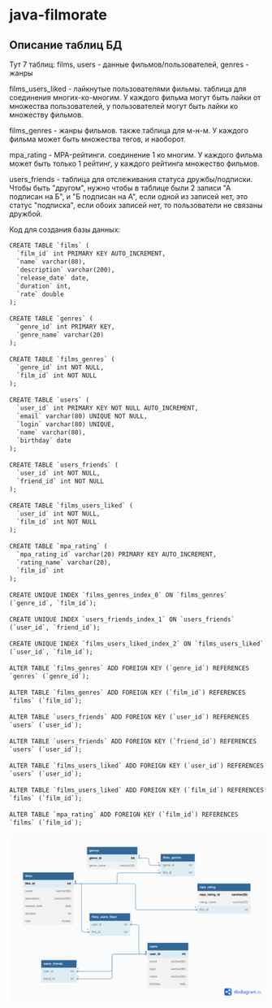 # java-filmorate

Описание таблиц БД
---
Тут 7 таблиц:
films, users - данные фильмов/пользователей, genres - жанры

films_users_liked - лайкнутые пользователями фильмы. таблица для соединения многих-ко-многим. У каждого фильма могут быть лайки от множества пользователей, у пользователей могут быть лайки ко множеству фильмов.

films_genres - жанры фильмов. также таблица для м-н-м. У каждого фильма может быть множества тегов, и наоборот.

mpa_rating - MPA-рейтинги. соединение 1 ко многим. У каждого фильма может быть только 1 рейтинг, у каждого рейтинга множество фильмов.

users_friends - таблица для отслеживания статуса дружбы/подписки. Чтобы быть "другом", нужно чтобы в таблице были 2 записи "А подписан на Б", и "Б подписан на А", если одной из записей нет, это статус "подписка", если обоих записей нет, то пользователи не связаны дружбой.


Код для создания базы данных:
```
CREATE TABLE `films` (
  `film_id` int PRIMARY KEY AUTO_INCREMENT,
  `name` varchar(80),
  `description` varchar(200),
  `release_date` date,
  `duration` int,
  `rate` double
);

CREATE TABLE `genres` (
  `genre_id` int PRIMARY KEY,
  `genre_name` varchar(20)
);

CREATE TABLE `films_genres` (
  `genre_id` int NOT NULL,
  `film_id` int NOT NULL
);

CREATE TABLE `users` (
  `user_id` int PRIMARY KEY NOT NULL AUTO_INCREMENT,
  `email` varchar(80) UNIQUE NOT NULL,
  `login` varchar(80) UNIQUE,
  `name` varchar(80),
  `birthday` date
);

CREATE TABLE `users_friends` (
  `user_id` int NOT NULL,
  `friend_id` int NOT NULL
);

CREATE TABLE `films_users_liked` (
  `user_id` int NOT NULL,
  `film_id` int NOT NULL
);

CREATE TABLE `mpa_rating` (
  `mpa_rating_id` varchar(20) PRIMARY KEY AUTO_INCREMENT,
  `rating_name` varchar(20),
  `film_id` int
);

CREATE UNIQUE INDEX `films_genres_index_0` ON `films_genres` (`genre_id`, `film_id`);

CREATE UNIQUE INDEX `users_friends_index_1` ON `users_friends` (`user_id`, `friend_id`);

CREATE UNIQUE INDEX `films_users_liked_index_2` ON `films_users_liked` (`user_id`, `film_id`);

ALTER TABLE `films_genres` ADD FOREIGN KEY (`genre_id`) REFERENCES `genres` (`genre_id`);

ALTER TABLE `films_genres` ADD FOREIGN KEY (`film_id`) REFERENCES `films` (`film_id`);

ALTER TABLE `users_friends` ADD FOREIGN KEY (`user_id`) REFERENCES `users` (`user_id`);

ALTER TABLE `users_friends` ADD FOREIGN KEY (`friend_id`) REFERENCES `users` (`user_id`);

ALTER TABLE `films_users_liked` ADD FOREIGN KEY (`user_id`) REFERENCES `users` (`user_id`);

ALTER TABLE `films_users_liked` ADD FOREIGN KEY (`film_id`) REFERENCES `films` (`film_id`);

ALTER TABLE `mpa_rating` ADD FOREIGN KEY (`film_id`) REFERENCES `films` (`film_id`);
```

![Схема БД](./src/main/resources/schema.png)